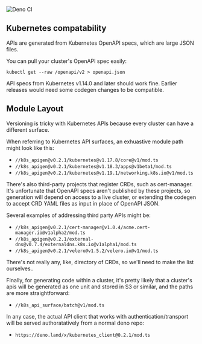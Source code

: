 ![Deno CI](https://github.com/danopia/deno-kubernetes_apis/workflows/Deno%20CI/badge.svg?branch=main)

## Kubernetes compatability

APIs are generated from Kubernetes OpenAPI specs, which are large JSON files.

You can pull your cluster's OpenAPI spec easily:

`kubectl get --raw /openapi/v2 > openapi.json`

API specs from Kubernetes v1.14.0 and later should work fine.
Earlier releases would need some codegen changes to be compatible.

## Module Layout

Versioning is tricky with Kubernetes APIs because every cluster can have a different surface.

When referring to Kubernetes API surfaces, an exhuastive module path might look like this:

* `//k8s_apigen@v0.2.1/kubernetes@v1.17.8/core@v1/mod.ts`
* `//k8s_apigen@v0.2.1/kubernetes@v1.18.3/apps@v1beta1/mod.ts`
* `//k8s_apigen@v0.2.1/kubernetes@v1.19.1/networking.k8s.io@v1/mod.ts`

There's also third-party projects that register CRDs, such as cert-manager.
It's unfortunate that OpenAPI specs aren't published by these projects,
so generation will depend on access to a live cluster,
or extending the codegen to accept CRD YAML files as input in place of OpenAPI JSON.

Several examples of addressing third party APIs might be:

* `//k8s_apigen@v0.2.1/cert-manager@v1.0.4/acme.cert-manager.io@v1alpha2/mod.ts`
* `//k8s_apigen@v0.2.1/external-dns@v0.7.4/externaldns.k8s.io@v1alpha1/mod.ts`
* `//k8s_apigen@v0.2.1/velero@v1.5.2/velero.io@v1/mod.ts`

There's not really any, like, directory of CRDs, so we'll need to make the list ourselves..

Finally, for generating code within a cluster, it's pretty likely that a cluster's apis
will be generated as one unit and stored in S3 or similar, and the paths are more straightforward:

* `//k8s_api_surface/batch@v1/mod.ts`

In any case, the actual API client that works with authentication/transport
will be served authoratatively from a normal deno repo:

* `https://deno.land/x/kubernetes_client@0.2.1/mod.ts`
